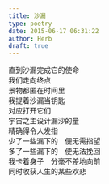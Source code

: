 ```yaml
---  
title: 沙漏  
type: poetry  
date: 2015-06-17 06:31:22  
author: Herb  
draft: true
---  
```

直到沙漏完成它的使命  
我们走向终点  
景物都匿在时间里  
我提着沙漏当钥匙  
对应打开它们  
宇宙之主设计漏沙的量  
精确得令人发指  
少了一些漏下的　便无需指望  
多了一些漏下的　便无法挽回  
我卡着身子　分毫不差地向前  
同时收获人生的某些欢悲